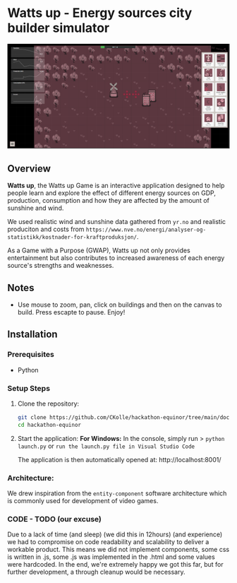 # Watts up - Energy sources city builder simulator

![Screenshot of Watts up](https://github.com/CKolle/hackathon-equinor/blob/main/docs/Screenshot2.png)

## Overview
**Watts up**, the Watts up Game is an interactive application designed to help people learn and explore the effect of different energy sources on GDP, production, consumption and how they are affected by the amount of sunshine and wind.

We used realistic wind and sunshine data gathered from `yr.no` and realistic produciton and costs from `https://www.nve.no/energi/analyser-og-statistikk/kostnader-for-kraftproduksjon/`.

As a Game with a Purpose (GWAP), Watts up not only provides entertainment but also contributes to increased awareness of each energy source's strengths and weaknesses.

## Notes
- Use mouse to zoom, pan, click on buildings and then on the canvas to build. Press escapte to pause. Enjoy!

## Installation

### Prerequisites
- Python

### Setup Steps

1. Clone the repository:
   ```bash
   git clone https://github.com/CKolle/hackathon-equinor/tree/main/docs
   cd hackathon-equinor
   ```

3. Start the application:
   **For Windows:**
      In the console, simply run > `python launch.py` or `run the launch.py file in Visual Studio Code` 

   The application is then automatically opened at:
      http://localhost:8001/

### Architecture:
We drew inspiration from the `entity-component` software architecture which is commonly used for development of video games. 

### CODE - TODO (our excuse)
Due to a lack of time (and sleep) (we did this in 12hours) (and experience) we had to compromise on code readability and scalability to deliver a workable product.
This means we did not implement components, some css is written in .js, some .js was implemented in the .html and some values were hardcoded. In the end, we're extremely happy we got this far, but for further development, a through cleanup would be necessary. 
